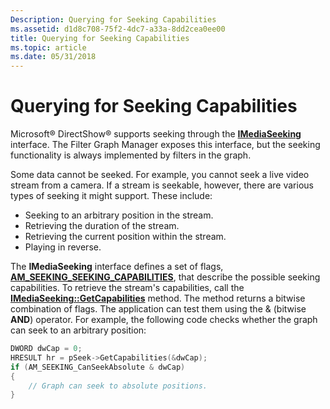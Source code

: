 ```yaml
---
Description: Querying for Seeking Capabilities
ms.assetid: d1d8c708-75f2-4dc7-a33a-8dd2cea0ee00
title: Querying for Seeking Capabilities
ms.topic: article
ms.date: 05/31/2018
---
```


# Querying for Seeking Capabilities

Microsoft® DirectShow® supports seeking through the [**IMediaSeeking**](/windows/desktop/api/Strmif/nn-strmif-imediaseeking) interface. The Filter Graph Manager exposes this interface, but the seeking functionality is always implemented by filters in the graph.

Some data cannot be seeked. For example, you cannot seek a live video stream from a camera. If a stream is seekable, however, there are various types of seeking it might support. These include:

-   Seeking to an arbitrary position in the stream.
-   Retrieving the duration of the stream.
-   Retrieving the current position within the stream.
-   Playing in reverse.

The **IMediaSeeking** interface defines a set of flags, [**AM\_SEEKING\_SEEKING\_CAPABILITIES**](/windows/desktop/api/strmif/ne-strmif-am_seeking_seekingcapabilities), that describe the possible seeking capabilities. To retrieve the stream's capabilities, call the [**IMediaSeeking::GetCapabilities**](/windows/desktop/api/Strmif/nf-strmif-imediaseeking-getcapabilities) method. The method returns a bitwise combination of flags. The application can test them using the & (bitwise **AND**) operator. For example, the following code checks whether the graph can seek to an arbitrary position:


```C++
DWORD dwCap = 0;
HRESULT hr = pSeek->GetCapabilities(&dwCap);
if (AM_SEEKING_CanSeekAbsolute & dwCap)
{
    // Graph can seek to absolute positions.
}
```



 

 



